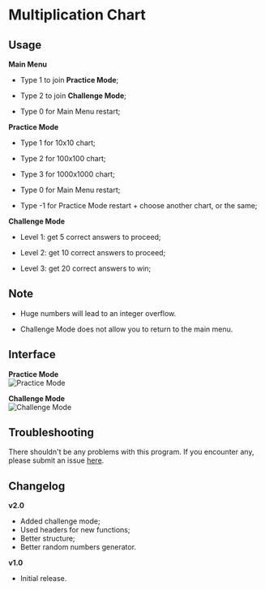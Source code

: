 # Multiplication Chart

## Usage
**Main Menu**
-  Type 1 to join **Practice Mode**;

-  Type 2 to join **Challenge Mode**;

-  Type 0 for Main Menu restart;
 
**Practice Mode**
-  Type 1 for 10x10 chart;

-  Type 2 for 100x100 chart;

-  Type 3 for 1000x1000 chart;

-  Type 0 for Main Menu restart;

-  Type -1 for Practice Mode restart + choose another chart, or the same;

**Challenge Mode**
-  Level 1: get 5 correct answers to proceed;

-  Level 2: get 10 correct answers to proceed;

-  Level 3: get 20 correct answers to win;

## Note
-  Huge numbers will lead to an integer overflow.

-  Challenge Mode does not allow you to return to the main menu.

## Interface
<strong>Practice Mode</strong><br>
<img src="https://github.com/user-attachments/assets/4ae1a32a-eaf0-4006-8f32-11b31b2774fc" alt="Practice Mode"><br>

<strong>Challenge Mode</strong><br>
<img src="https://github.com/user-attachments/assets/b345ed31-aace-493d-ba35-b0adcc6e9fa0" alt="Challenge Mode"><br>

## Troubleshooting
There shouldn't be any problems with this program. If you encounter any, please submit an issue [here](https://github.com/Kevin4e/MultiplicationChart/issues).

## Changelog
**v2.0**
-  Added challenge mode;
-  Used headers for new functions;
-  Better structure;
-  Better random numbers generator.

**v1.0**
-  Initial release.
